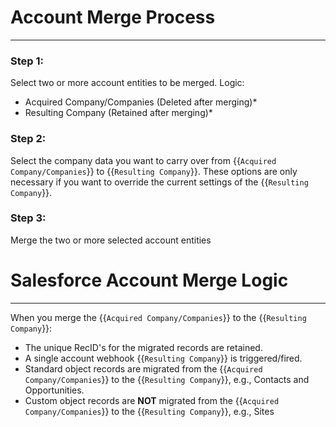 # Account Merge Process
---
### Step 1:
Select two or more account entities to be merged.
Logic:
- Acquired Company/Companies (Deleted after merging)*
- Resulting Company (Retained after merging)*
### Step 2:
Select the company data you want to carry over from {{`Acquired Company/Companies`}} to {{`Resulting Company`}}. These options are only necessary if you want to override the current settings of the {{`Resulting Company`}}.
### Step 3:
Merge the two or more selected account entities 
# Salesforce Account Merge Logic
---
When you merge the {{`Acquired Company/Companies`}} to the {{`Resulting Company`}}:
- The unique RecID's for the migrated records are retained.
- A single account webhook {{`Resulting Company`}} is triggered/fired.
- Standard object records are migrated from the {{`Acquired Company/Companies`}} to the {{`Resulting Company`}}, e.g., Contacts and Opportunities.
- Custom object records are **NOT** migrated from the {{`Acquired Company/Companies`}} to the {{`Resulting Company`}}, e.g., Sites